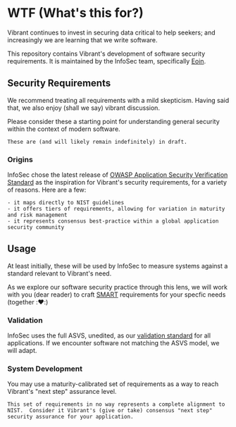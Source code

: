 # WTF (What's this for?)

Vibrant continues to invest in securing data critical to help seekers; and increasingly we are learning that we write software.

This repository contains Vibrant's development of software security requirements.  It is maintained by the InfoSec team, specifically [Eoin](https://github.com/Celtikill).

## Security Requirements

We recommend treating all requirements with a mild skepticism.  Having said that, we also enjoy (shall we say) vibrant discussion.

Please consider these a starting point for understanding general security within the context of modern software.

	These are (and will likely remain indefinitely) in draft.

### Origins

InfoSec chose the latest release of [OWASP Application Security Verification Standard](https://github.com/OWASP/ASVS) as the inspiration for Vibrant's security requirements, for a variety of reasons.  Here are a few:

	- it maps directly to NIST guidelines
	- it offers tiers of requirements, allowing for variation in maturity and risk management
	- it represents consensus best-practice within a global application security community

## Usage

At least initially, these will be used by InfoSec to measure systems against a standard relevant to Vibrant's need.

As we explore our software security practice through this lens, we will work with you (dear reader) to craft [SMART](https://en.wikipedia.org/wiki/SMART_criteria) requirements for your specfic needs (together ::hearts::) 

### Validation

InfoSec uses the full ASVS, unedited, as our [validation standard](./validation_requirements/INDEX.md) for all applications.  If we encounter software not matching the ASVS model, we will adapt.

### System Development

You may use a maturity-calibrated set of requirements as a way to reach Vibrant's "next step" assurance level.

	This set of requirements in no way represents a complete alignment to NIST.  Consider it Vibrant's (give or take) consensus "next step" security assurance for your application.

